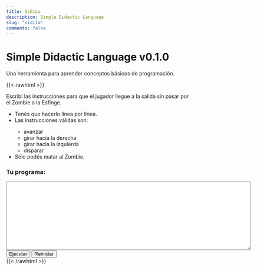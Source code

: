 ```yaml
---
title: SiDiLa
description: Simple Didactic Language
slug: "sidila"
comments: false
---
```


# Simple Didactic Language v0.1.0

Una herramienta para aprender conceptos básicos de programación.

{{< rawhtml >}}
<div id="container">
  <canvas id="canvas" class="canvas" width="300" height="300"></canvas>
  <div id="instructions" class="instructions">
    <p>
      Escribí las instrucciones para que el jugador llegue a la salida sin pasar por el Zombie o la Esfinge.
    </p>
    <ul>
      <li>Tenés que hacerlo línea por línea.</li>
      <li>Las instrucciones válidas son:</li>
      <ul>
        <li>avanzar</li>
        <li>girar hacia la derecha</li>
        <li>girar hacia la izquierda</li>
        <li>disparar</li>
      </ul>
      <li>Sólo podés matar al Zombie.</li>
    </ul>
  </div>
</div>
<div id="message" class="message"></div>
<h3>Tu programa:</h3>
<textarea id="code" class="source-code" cols="80" rows="12">
</textarea>
<div>
  <button id="run" class="sidila-button">Ejecutar</button>
  <button id="reset" class="sidila-button">Reiniciar</button>
</div>
<script type="text/javascript" src="/sidila/peg.js"></script>
<script type="text/javascript" src="/sidila/sidila.js"></script>
<!--
avanzar
girar hacia la derecha
avanzar
avanzar
girar hacia la izquierda
avanzar
avanzar
avanzar
avanzar
avanzar
avanzar
avanzar
avanzar
girar hacia la derecha
avanzar
avanzar
avanzar
avanzar
avanzar
avanzar
avanzar
girar hacia la izquierda
avanzar
-->
{{< /rawhtml >}}